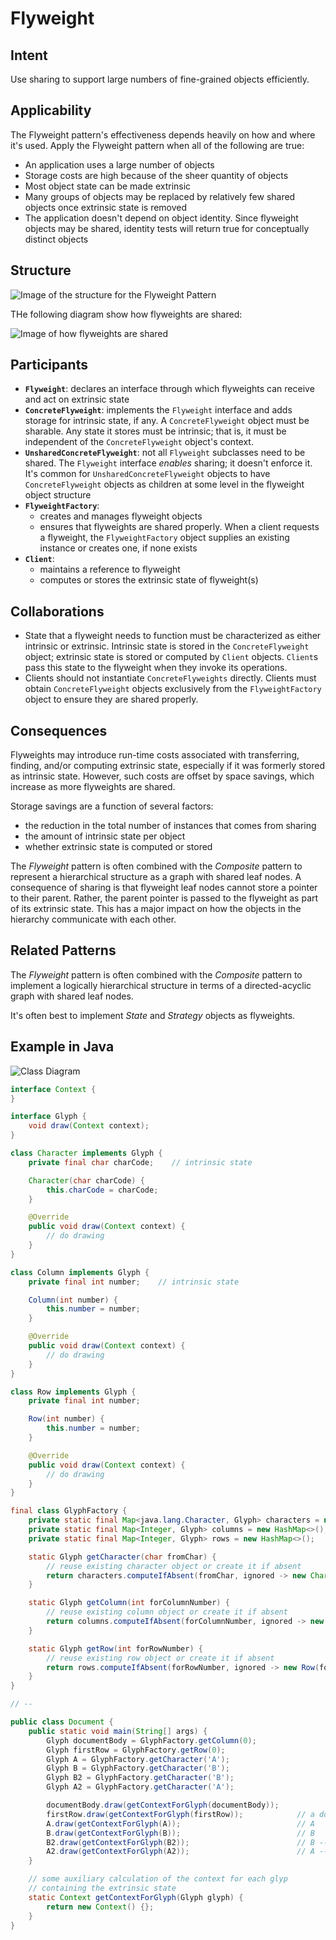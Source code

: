 # Flyweight

## Intent

Use sharing to support large numbers of fine-grained objects efficiently.

## Applicability

The Flyweight pattern's effectiveness depends heavily on how and where it's used. Apply the Flyweight pattern when all of the following are true:

* An application uses a large number of objects
* Storage costs are high because of the sheer quantity of objects
* Most object state can be made extrinsic
* Many groups of objects may be replaced by relatively few shared objects once extrinsic state is removed
* The application doesn't depend on object identity. Since flyweight objects may be shared, identity tests will return true for conceptually distinct objects

## Structure

![Image of the structure for the Flyweight Pattern](./image/flyweight_structure.png "Structure for the Flyweight Pattern")

THe following diagram show how flyweights are shared:

![Image of how flyweights are shared](./image/flyweight_shared.png "How flyweights are shared")

## Participants

* **`Flyweight`**: declares an interface through which flyweights can receive and act on extrinsic state
* **`ConcreteFlyweight`**: implements the `Flyweight` interface and adds storage for intrinsic state, if any. A `ConcreteFlyweight` object must be sharable. Any state it stores must be intrinsic; that is, it must be independent of the `ConcreteFlyweight` object's context.
* **`UnsharedConcreteFlyweight`**: not all `Flyweight` subclasses need to be shared. The `Flyweight` interface *enables* sharing; it doesn't enforce it. It's common for `UnsharedConcreteFlyweight` objects to have `ConcreteFlyweight` objects as children at some level in the flyweight object structure
* **`FlyweightFactory`**:
  - creates and manages flyweight objects
  - ensures that flyweights are shared properly. When a client requests a flyweight, the `FlyweightFactory` object supplies an existing instance or creates one, if none exists
* **`Client`**:
  - maintains a reference to flyweight
  - computes or stores the extrinsic state of flyweight(s)

## Collaborations

* State that a flyweight needs to function must be characterized as either intrinsic or extrinsic. Intrinsic state is stored in the `ConcreteFlyweight` object; extrinsic state is stored or computed by `Client` objects. `Client`s pass this state to the flyweight when they invoke its operations.
* Clients should not instantiate `ConcreteFlyweights` directly. Clients must obtain `ConcreteFlyweight` objects exclusively from the `FlyweightFactory` object to ensure they are shared properly.

## Consequences

Flyweights may introduce run-time costs associated with transferring, finding, and/or computing extrinsic state, especially if it was formerly stored as intrinsic state. However, such costs are offset by space savings, which increase as more flyweights are shared.

Storage savings are a function of several factors:

* the reduction in the total number of instances that comes from sharing
* the amount of intrinsic state per object
* whether extrinsic state is computed or stored

The *Flyweight* pattern is often combined with the *Composite* pattern to represent a hierarchical structure as a graph with shared leaf nodes. A consequence of sharing is that flyweight leaf nodes cannot store a pointer to their parent. Rather, the parent pointer is passed to the flyweight as part of its extrinsic state. This has a major impact on how the objects in the hierarchy communicate with each other.

## Related Patterns

The *Flyweight* pattern is often combined with the *Composite* pattern to implement a logically hierarchical structure in terms of a directed-acyclic graph with shared leaf nodes.

It's often best to implement *State* and *Strategy* objects as flyweights.

## Example in Java

![Class Diagram](./image/code_class_design.png "Class Diagram")

```java
interface Context {
}

interface Glyph {
    void draw(Context context);
}

class Character implements Glyph {
    private final char charCode;    // intrinsic state

    Character(char charCode) {
        this.charCode = charCode;
    }

    @Override
    public void draw(Context context) {
        // do drawing
    }
}

class Column implements Glyph {
    private final int number;    // intrinsic state

    Column(int number) {
        this.number = number;
    }

    @Override
    public void draw(Context context) {
        // do drawing
    }
}

class Row implements Glyph {
    private final int number;

    Row(int number) {
        this.number = number;
    }

    @Override
    public void draw(Context context) {
        // do drawing
    }
}

final class GlyphFactory {
    private static final Map<java.lang.Character, Glyph> characters = new HashMap<>();
    private static final Map<Integer, Glyph> columns = new HashMap<>();
    private static final Map<Integer, Glyph> rows = new HashMap<>();

    static Glyph getCharacter(char fromChar) {
        // reuse existing character object or create it if absent
        return characters.computeIfAbsent(fromChar, ignored -> new Character(fromChar));
    }

    static Glyph getColumn(int forColumnNumber) {
        // reuse existing column object or create it if absent
        return columns.computeIfAbsent(forColumnNumber, ignored -> new Column(forColumnNumber));
    }

    static Glyph getRow(int forRowNumber) {
        // reuse existing row object or create it if absent
        return rows.computeIfAbsent(forRowNumber, ignored -> new Row(forRowNumber));
    }
}

// --

public class Document {
    public static void main(String[] args) {
        Glyph documentBody = GlyphFactory.getColumn(0);
        Glyph firstRow = GlyphFactory.getRow(0);
        Glyph A = GlyphFactory.getCharacter('A');
        Glyph B = GlyphFactory.getCharacter('B');
        Glyph B2 = GlyphFactory.getCharacter('B');
        Glyph A2 = GlyphFactory.getCharacter('A');

        documentBody.draw(getContextForGlyph(documentBody));
        firstRow.draw(getContextForGlyph(firstRow));            // a document with a text:
        A.draw(getContextForGlyph(A));                          // A
        B.draw(getContextForGlyph(B));                          // B
        B2.draw(getContextForGlyph(B2));                        // B -- this is a shared object (from the previous B creation)
        A2.draw(getContextForGlyph(A2));                        // A -- this is a shared object (from the previous A creation)
    }

    // some auxiliary calculation of the context for each glyp
    // containing the extrinsic state
    static Context getContextForGlyph(Glyph glyph) {
        return new Context() {};
    }
}
```
